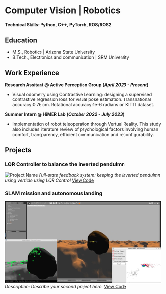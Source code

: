 # Computer Vision | Robotics

#### Technical Skills: Python, C++, PyTorch, ROS/ROS2

## Education						       		
- M.S., Robotics	| Arizona State University	 			        		
- B.Tech., Electronics and communication | SRM University

## Work Experience
**Research Assitant @ Active Perception Group (_April 2023 - Present_)**
- Visual odometry using Contrastive Learning: designing a supervised contrastive regression loss for visual pose estimation. Transnational accuracy:0.76 cm. Rotational accuracy:1e-6 radians on KITTI dataset.

**Summer Intern @ HiMER Lab (_October 2022 - July 2023_)**
- Implementation of robot teleoperation through Vertual Reality. This study also includes literature review of psychological factors involving human comfort, transparency, efficient communication and reconfigurability.

## Projects

### LQR Controller to balance the inverted pendulmn

![Project Name](images/pendulmn.gif)
*Full-state feedback system: keeping the inverted pendulmn using verticle using LQR Control*
[View Code]([project1-code-link](https://github.com/zeelbhatt/autonomous-exploration/tree/main/pendulum_control))



### SLAM mission and autonomous landing

![Another Project](images/map-slam.png)
*Description: Describe your second project here.*
[View Code](https://github.com/zeelbhatt/autonomous-exploration/tree/main)




